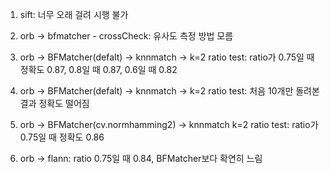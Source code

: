 1) sift: 너무 오래 걸려 시행 불가

3) orb -> bfmatcher - crossCheck: 유사도 측정 방법 모름

4) orb -> BFMatcher(defalt) -> knnmatch -> k=2 ratio test: ratio가 0.75일 때 정확도 0.87, 0.8일 때 0.87, 0.6일 때 0.82

5) orb -> BFMatcher(defalt) -> knnmatch -> k=2 ratio test: 처음 10개만 돌려본 결과 정확도 떨어짐

6) orb -> BFMatcher(cv.normhamming2) -> knnmatch k=2 ratio test: ratio가 0.75일 때 정확도 0.86

7) orb -> flann: ratio 0.75일 때 0.84, BFMatcher보다 확연히 느림

